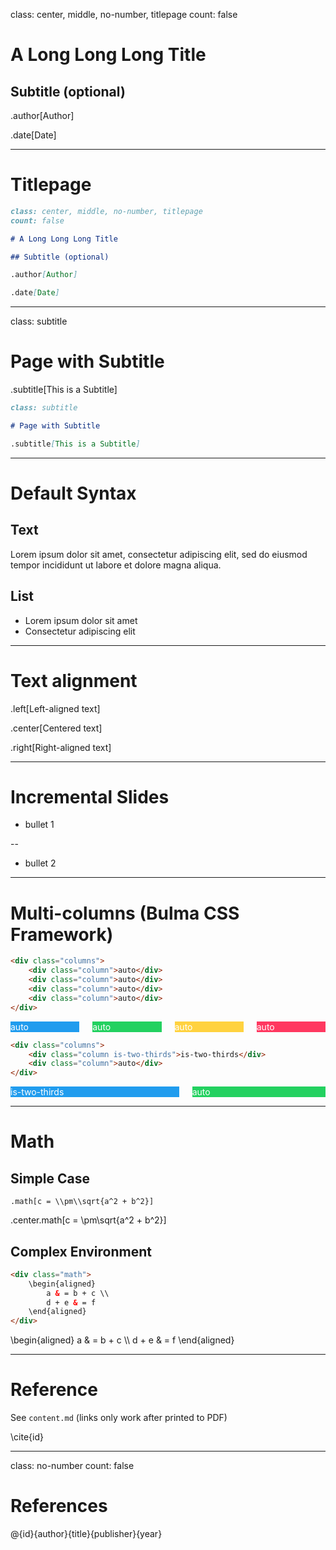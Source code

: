 class: center, middle, no-number, titlepage
count: false

# A Long Long Long Title

## Subtitle (optional)

.author[Author]

.date[Date]

---

# Titlepage

```markdown
class: center, middle, no-number, titlepage
count: false

# A Long Long Long Title

## Subtitle (optional)

.author[Author]

.date[Date]
```

---

class: subtitle

# Page with Subtitle

.subtitle[This is a Subtitle]

```markdown
class: subtitle

# Page with Subtitle

.subtitle[This is a Subtitle]
```

---

# Default Syntax

## Text

Lorem ipsum dolor sit amet, consectetur adipiscing elit, sed do eiusmod tempor incididunt ut labore et dolore magna aliqua.

## List

- Lorem ipsum dolor sit amet
- Consectetur adipiscing elit

---

# Text alignment

.left[Left-aligned text]

.center[Centered text]

.right[Right-aligned text]

---

# Incremental Slides

- bullet 1

--

- bullet 2

---

# Multi-columns (Bulma CSS Framework)

```html
<div class="columns">
    <div class="column">auto</div>
    <div class="column">auto</div>
    <div class="column">auto</div>
    <div class="column">auto</div>
</div>
```

<div class="columns" style="color: white">
    <div class="column" style="background: #209CEE">auto</div>
    <div class="column" style="background: #23D160">auto</div>
    <div class="column" style="background: #FFD23F">auto</div>
    <div class="column" style="background: #FF3860">auto</div>
</div>

```html
<div class="columns">
    <div class="column is-two-thirds">is-two-thirds</div>
    <div class="column">auto</div>
</div>
```

<div class="columns" style="color: white">
    <div class="column is-two-thirds" style="background: #209CEE">is-two-thirds</div>
    <div class="column" style="background: #23D160">auto</div>
</div>

---

# Math

## Simple Case

```
.math[c = \\pm\\sqrt{a^2 + b^2}]
```

.center.math[c = \\pm\\sqrt{a^2 + b^2}]

## Complex Environment

```html
<div class="math">
    \begin{aligned}
        a & = b + c \\
        d + e & = f
    \end{aligned}
</div>
```

<div class="math center">
    \begin{aligned}
        a & = b + c \\
        d + e & = f
    \end{aligned}
</div>

---

# Reference

See `content.md` (links only work after printed to PDF)

\cite{id}

---

class: no-number
count: false

# References

@{id}{author}{title}{publisher}{year}
